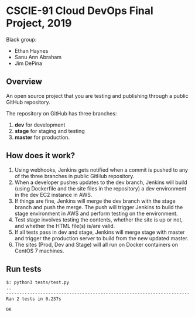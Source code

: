# CSCIE-91 Cloud DevOps Final Project, 2019

Black group:
* Ethan Haynes
* Sanu Ann Abraham
* Jim DePina

## Overview
An open source project that you are testing and publishing through a public 
GitHub repository.

The repository on GitHub has three branches:
1. __dev__ for development
2. __stage​__ for staging and testing
3. __master​__ for production.

## How does it work?
1. Using webhooks, Jenkins gets notified when a commit is pushed to any of the 
three branches in public GitHub repository.
2. When a developer pushes updates to the dev branch, Jenkins will build (using 
Dockerfile and the site files in the repository) a dev environment in the dev EC2 instance in AWS.
3. If things are fine, Jenkins will merge the dev branch with the stage branch and 
push the merge. The push will trigger Jenkins to build the stage environment in AWS and perform testing on the environment. 
4. Test stage involves testing the contents, whether the site is up or not, and 
whether the HTML file(s) is/are valid.
5. If all tests pass in dev and stage, Jenkins will merge stage with master and 
trigger the production server to build from the new updated master.
6. The sites (Prod, Dev and Stage) will all run on Docker containers on CentOS 7 
machines.

## Run tests
```sh
$: python3 tests/test.py 
..
----------------------------------------------------------------------
Ran 2 tests in 0.237s

OK
```
